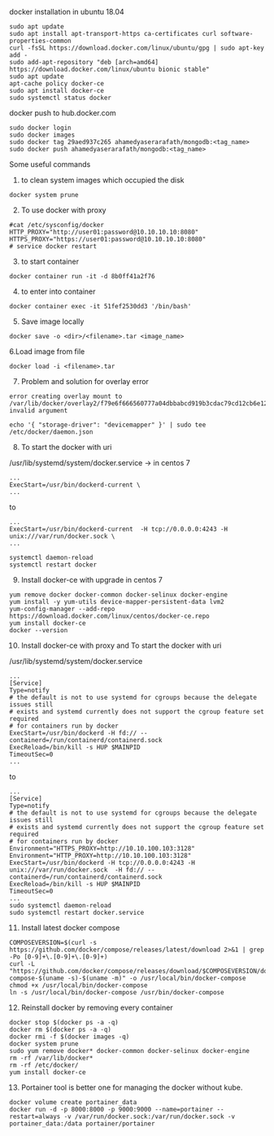 docker installation in ubuntu 18.04
```
sudo apt update
sudo apt install apt-transport-https ca-certificates curl software-properties-common
curl -fsSL https://download.docker.com/linux/ubuntu/gpg | sudo apt-key add -
sudo add-apt-repository "deb [arch=amd64] https://download.docker.com/linux/ubuntu bionic stable"
sudo apt update
apt-cache policy docker-ce
sudo apt install docker-ce
sudo systemctl status docker
```

docker push to hub.docker.com
```
sudo docker login
sudo docker images
sudo docker tag 29aed937c265 ahamedyaserarafath/mongodb:<tag_name>
sudo docker push ahamedyaserarafath/mongodb:<tag_name>
```

Some useful commands
1. to clean system images which occupied the disk
```
docker system prune
```
2. To use docker with proxy
```
#cat /etc/sysconfig/docker
HTTP_PROXY="http://user01:password@10.10.10.10:8080"
HTTPS_PROXY="https://user01:password@10.10.10.10:8080"
# service docker restart

```
3. to start container
```
docker container run -it -d 8b0ff41a2f76
```
4. to enter into container
```
docker container exec -it 51fef2530dd3 '/bin/bash'
```
5. Save image locally
```
docker save -o <dir>/<filename>.tar <image_name>
```
6.Load image from file
```
docker load -i <filename>.tar
```
7. Problem and solution for overlay error
```
error creating overlay mount to /var/lib/docker/overlay2/f79e6f666560777a04dbbabcd919b3cdac79cd12cb6e124d30fc44ad063a36a1/merged: invalid argument
```
```
echo '{ "storage-driver": "devicemapper" }' | sudo tee /etc/docker/daemon.json
```
8. To start the docker with uri

/usr/lib/systemd/system/docker.service -> in centos 7
```
...
ExecStart=/usr/bin/dockerd-current \
...
```
to
```
...
ExecStart=/usr/bin/dockerd-current  -H tcp://0.0.0.0:4243 -H unix:///var/run/docker.sock \
...
```
```
systemctl daemon-reload
systemctl restart docker
```

9. Install docker-ce with upgrade in centos 7
```
yum remove docker docker-common docker-selinux docker-engine
yum install -y yum-utils device-mapper-persistent-data lvm2
yum-config-manager --add-repo https://download.docker.com/linux/centos/docker-ce.repo
yum install docker-ce
docker --version
```
10. Install docker-ce with proxy and To start the docker with uri

/usr/lib/systemd/system/docker.service
```
...
[Service]
Type=notify
# the default is not to use systemd for cgroups because the delegate issues still
# exists and systemd currently does not support the cgroup feature set required
# for containers run by docker
ExecStart=/usr/bin/dockerd -H fd:// --containerd=/run/containerd/containerd.sock
ExecReload=/bin/kill -s HUP $MAINPID
TimeoutSec=0
...
```
to
```
...
[Service]
Type=notify
# the default is not to use systemd for cgroups because the delegate issues still
# exists and systemd currently does not support the cgroup feature set required
# for containers run by docker
Environment="HTTPS_PROXY=http://10.10.100.103:3128"
Environment="HTTP_PROXY=http://10.10.100.103:3128"
ExecStart=/usr/bin/dockerd -H tcp://0.0.0.0:4243 -H unix:///var/run/docker.sock  -H fd:// --containerd=/run/containerd/containerd.sock
ExecReload=/bin/kill -s HUP $MAINPID
TimeoutSec=0
...
sudo systemctl daemon-reload
sudo systemctl restart docker.service
```
11. Install latest docker compose
```
COMPOSEVERSION=$(curl -s https://github.com/docker/compose/releases/latest/download 2>&1 | grep -Po [0-9]+\.[0-9]+\.[0-9]+)
curl -L "https://github.com/docker/compose/releases/download/$COMPOSEVERSION/docker-compose-$(uname -s)-$(uname -m)" -o /usr/local/bin/docker-compose
chmod +x /usr/local/bin/docker-compose
ln -s /usr/local/bin/docker-compose /usr/bin/docker-compose
```
12. Reinstall docker by removing every container
```
docker stop $(docker ps -a -q)
docker rm $(docker ps -a -q)
docker rmi -f $(docker images -q)
docker system prune
sudo yum remove docker* docker-common docker-selinux docker-engine
rm -rf /var/lib/docker*
rm -rf /etc/docker/
yum install docker-ce
```
13. Portainer tool is better one for managing the docker without kube.
```
docker volume create portainer_data
docker run -d -p 8000:8000 -p 9000:9000 --name=portainer --restart=always -v /var/run/docker.sock:/var/run/docker.sock -v portainer_data:/data portainer/portainer
```
